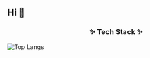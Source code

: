 ## Hi 👋

<h3 align="center">✨ Tech Stack ✨</h3>

![Top Langs](https://github-readme-stats.vercel.app/api/top-langs/?username=anuraghazra&layout=compact)
